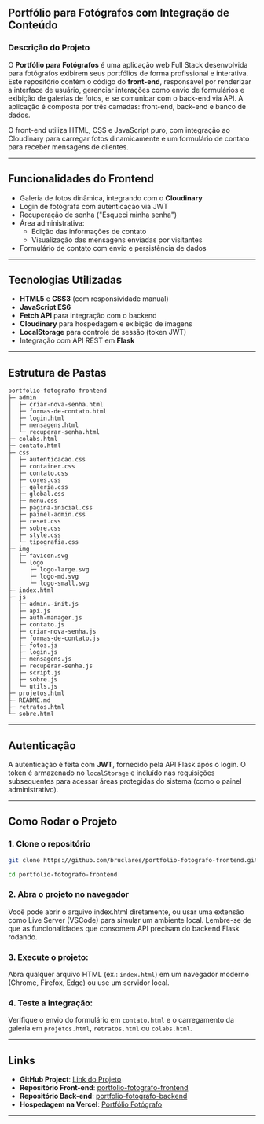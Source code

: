 ## Portfólio para Fotógrafos com Integração de Conteúdo

### Descrição do Projeto

O **Portfólio para Fotógrafos** é uma aplicação web Full Stack desenvolvida para fotógrafos exibirem seus portfólios de forma profissional e interativa. Este repositório contém o código do **front-end**, responsável por renderizar a interface de usuário, gerenciar interações como envio de formulários e exibição de galerias de fotos, e se comunicar com o back-end via API. A aplicação é composta por três camadas: front-end, back-end e banco de dados.

O front-end utiliza HTML, CSS e JavaScript puro, com integração ao Cloudinary para carregar fotos dinamicamente e um formulário de contato para receber mensagens de clientes.

---

## Funcionalidades do Frontend

- Galeria de fotos dinâmica, integrando com o **Cloudinary**
- Login de fotógrafa com autenticação via JWT
- Recuperação de senha ("Esqueci minha senha")
- Área administrativa:
  - Edição das informações de contato
  - Visualização das mensagens enviadas por visitantes
- Formulário de contato com envio e persistência de dados

---

## Tecnologias Utilizadas

- **HTML5** e **CSS3** (com responsividade manual)
- **JavaScript ES6**
- **Fetch API** para integração com o backend
- **Cloudinary** para hospedagem e exibição de imagens
- **LocalStorage** para controle de sessão (token JWT)
- Integração com API REST em **Flask**

---

## Estrutura de Pastas

```
portfolio-fotografo-frontend
├─ admin
│  ├─ criar-nova-senha.html
│  ├─ formas-de-contato.html
│  ├─ login.html
│  ├─ mensagens.html
│  └─ recuperar-senha.html
├─ colabs.html
├─ contato.html
├─ css
│  ├─ autenticacao.css
│  ├─ container.css
│  ├─ contato.css
│  ├─ cores.css
│  ├─ galeria.css
│  ├─ global.css
│  ├─ menu.css
│  ├─ pagina-inicial.css
│  ├─ painel-admin.css
│  ├─ reset.css
│  ├─ sobre.css
│  ├─ style.css
│  └─ tipografia.css
├─ img
│  ├─ favicon.svg
│  └─ logo
│     ├─ logo-large.svg
│     ├─ logo-md.svg
│     └─ logo-small.svg
├─ index.html
├─ js
│  ├─ admin.-init.js
│  ├─ api.js
│  ├─ auth-manager.js
│  ├─ contato.js
│  ├─ criar-nova-senha.js
│  ├─ formas-de-contato.js
│  ├─ fotos.js
│  ├─ login.js
│  ├─ mensagens.js
│  ├─ recuperar-senha.js
│  ├─ script.js
│  ├─ sobre.js
│  └─ utils.js
├─ projetos.html
├─ README.md
├─ retratos.html
└─ sobre.html

```

---

## Autenticação

A autenticação é feita com **JWT**, fornecido pela API Flask após o login. O token é armazenado no `localStorage` e incluído nas requisições subsequentes para acessar áreas protegidas do sistema (como o painel administrativo).

---

## Como Rodar o Projeto

### 1. Clone o repositório

```bash
git clone https://github.com/bruclares/portfolio-fotografo-frontend.git

cd portfolio-fotografo-frontend
```

### 2. Abra o projeto no navegador

Você pode abrir o arquivo index.html diretamente, ou usar uma extensão como Live Server (VSCode) para simular um ambiente local. Lembre-se de que as funcionalidades que consomem API precisam do backend Flask rodando.

### 3. **Execute o projeto**:

Abra qualquer arquivo HTML (ex.: `index.html`) em um navegador moderno (Chrome, Firefox, Edge) ou use um servidor local.

### 4. **Teste a integração**:

Verifique o envio do formulário em `contato.html` e o carregamento da galeria em `projetos.html`, `retratos.html` ou `colabs.html`.

---

## Links

- **GitHub Project**: [Link do Projeto](https://github.com/users/bruclares/projects/3)
- **Repositório Front-end**: [portfolio-fotografo-frontend](https://github.com/bruclares/portfolio-fotografo-frontend)
- **Repositório Back-end**: [portfolio-fotografo-backend](https://github.com/bruclares/portfolio-fotografo-backend)
- **Hospedagem na Vercel**: [Portfólio Fotógrafo](https://portfolio-fotografo.vercel.app/)

---

